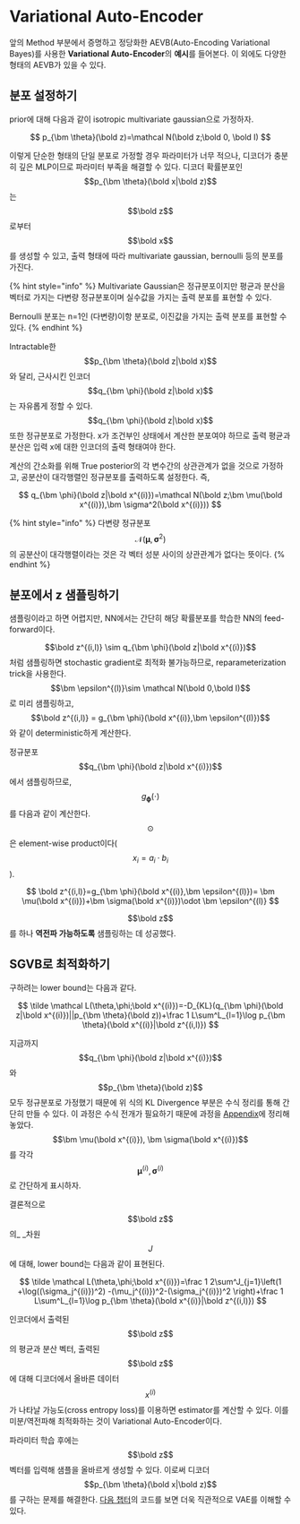 # Variational Auto-Encoder

앞의 Method 부분에서 증명하고 정당화한 AEVB(Auto-Encoding Variational Bayes)를 사용한 **Variational Auto-Encoder**의 **예시**를 들어본다. 이 외에도 다양한 형태의 AEVB가 있을 수 있다.

## 분포 설정하기

prior에 대해 다음과 같이 isotropic multivariate gaussian으로 가정하자.&#x20;

$$
p_{\bm \theta}(\bold z)=\mathcal N(\bold z;\bold 0, \bold I)
$$

이렇게 단순한 형태의 단일 분포로 가정할 경우 파라미터가 너무 적으나, 디코더가 충분히 깊은 MLP이므로 파라미터 부족을 해결할 수 있다. 디코더 확률분포인 $$p_{\bm \theta}(\bold x|\bold z)$$는 $$\bold z$$ 로부터 $$\bold x$$ 를 생성할 수 있고, 출력 형태에 따라 multivariate gaussian, bernoulli 등의 분포를 가진다.

{% hint style="info" %}
Multivariate Gaussian은 정규분포이지만 평균과 분산을 벡터로 가지는 다변량 정규분포이며 실수값을 가지는 출력 분포를 표현할 수 있다.

Bernoulli 분포는 n=1인 (다변량)이항 분포로, 이진값을 가지는 출력 분포를 표현할 수 있다.
{% endhint %}

Intractable한 $$p_{\bm \theta}(\bold z|\bold x)$$와 달리, 근사시킨 인코더 $$q_{\bm \phi}(\bold z|\bold x)$$는 자유롭게 정할 수 있다. $$q_{\bm \phi}(\bold z|\bold x)$$ 또한 정규분포로 가정한다. x가 조건부인 상태에서 계산한 분포여야 하므로 출력 평균과 분산은 입력 x에 대한 인코더의 출력 형태여야 한다.

계산의 간소화를 위해 True posterior의 각 변수간의 상관관계가 없을 것으로 가정하고, 공분산이 대각행렬인 정규분포를 출력하도록 설정한다. 즉,

$$
q_{\bm \phi}(\bold z|\bold x^{(i)})=\mathcal N(\bold z;\bm \mu(\bold x^{(i)}),\bm \sigma^2(\bold x^{(i)}))
$$

{% hint style="info" %}
다변량 정규분포 $$\mathcal N(\bm \mu,\bm \sigma^2)$$의 공분산이 대각행렬이라는 것은 각 벡터 성분 사이의 상관관계가 없다는 뜻이다.&#x20;
{% endhint %}

## 분포에서 z 샘플링하기

샘플링이라고 하면 어렵지만, NN에서는 간단히 해당 확률분포를 학습한 NN의 feed-forward이다.

$$\bold z^{(i,l)} \sim q_{\bm \phi}(\bold z|\bold x^{(i)})$$ 처럼 샘플링하면 stochastic gradient로 최적화 불가능하므로, reparameterization trick을 사용한다.  $$\bm \epsilon^{(l)}\sim \mathcal N(\bold 0,\bold I)$$로 미리 샘플링하고, $$\bold z^{(i,l)} = g_{\bm \phi}(\bold x^{(i)},\bm \epsilon^{(l)})$$와 같이 deterministic하게 계산한다.&#x20;

정규분포 $$q_{\bm \phi}(\bold z|\bold x^{(i)})$$에서 샘플링하므로, $$g_{\bm \phi}(\cdot)$$를 다음과 같이 계산한다. $$\odot$$은 element-wise product이다( $$x_{i}=a_i\cdot b_i$$ ).

$$
\bold z^{(i,l)}=g_{\bm \phi}(\bold x^{(i)},\bm \epsilon^{(l)})= \bm \mu(\bold x^{(i)})+\bm \sigma(\bold x^{(i)})\odot \bm \epsilon^{(l)}
$$

$$\bold z$$ 를 하나 **역전파 가능하도록** 샘플링하는 데 성공했다.

## SGVB로 최적화하기

구하려는 lower bound는 다음과 같다.

$$
\tilde \mathcal L(\theta,\phi;\bold x^{(i)})=-D_{KL}(q_{\bm \phi}(\bold z|\bold x^{(i)})||p_{\bm \theta}(\bold z))+\frac 1 L\sum^L_{l=1}\log p_{\bm \theta}(\bold x^{(i)}|\bold z^{(i,l)})
$$

지금까지 $$q_{\bm \phi}(\bold z|\bold x^{(i)})$$와 $$p_{\bm \theta}(\bold z)$$ 모두 정규분포로 가정했기 때문에 위 식의 KL Divergence 부분은 수식 정리를 통해 간단히 만들 수 있다. 이 과정은 수식 전개가 필요하기 때문에 과정을 [Appendix](appendix-kl-divergence.md)에 정리해 놓았다.$$\bm \mu(\bold x^{(i)}), \bm \sigma(\bold x^{(i)})$$를 각각 $$\bm \mu^{(i)},\bm \sigma^{(i)}$$ 로 간단하게 표시하자.

&#x20;결론적으로 $$\bold z$$의_ _차원 $$J$$ 에 대해,  lower bound는 다음과 같이 표현된다.&#x20;

$$
\tilde \mathcal L(\theta,\phi;\bold x^{(i)})=\frac 1 2\sum^J_{j=1}\left(1 +\log((\sigma_j^{(i)})^2)  -(\mu_j^{(i)})^2-(\sigma_j^{(i)})^2   \right)+\frac 1 L\sum^L_{l=1}\log p_{\bm \theta}(\bold x^{(i)}|\bold z^{(i,l)})
$$

인코더에서 출력된 $$\bold z$$의 평균과 분산 벡터, 출력된 $$\bold z$$에 대해 디코더에서 올바른 데이터 $$x^{(i)}$$가 나타날 가능도(cross entropy loss)를 이용하면 estimator를 계산할 수 있다. 이를 미분/역전파해 최적화하는 것이 Variational Auto-Encoder이다.

파라미터 학습 후에는 $$\bold z$$ 벡터를 입력해 샘플을 올바르게 생성할 수 있다. 이로써 디코더 $$p_{\bm \theta}(\bold x|\bold z)$$를 구하는 문제를 해결한다. [다음 챕터](implementation.md)의 코드를 보면 더욱 직관적으로 VAE를 이해할 수 있다.
